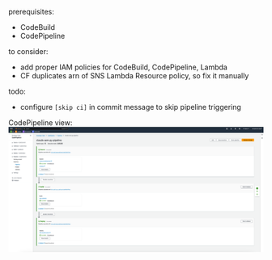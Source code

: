 prerequisites:
- CodeBuild
- CodePipeline

to consider:
- add proper IAM policies for CodeBuild, CodePipeline, Lambda
- CF duplicates arn of SNS Lambda Resource policy, so fix it manually

todo: 
- configure `[skip ci]` in commit message to skip pipeline triggering

CodePipeline view:
![img.png](doc/img.png)
